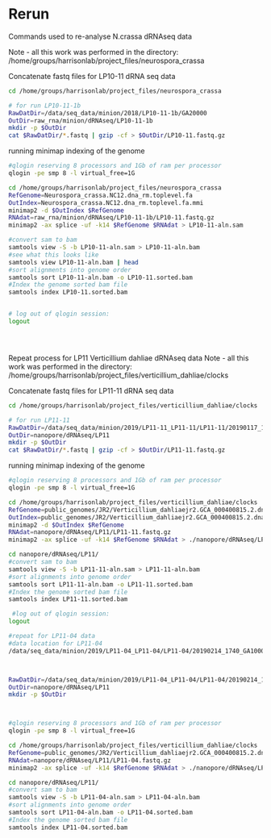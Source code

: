 # Rerun 
Commands used to re-analyse N.crassa dRNAseq data

Note - all this work was performed in the directory:
/home/groups/harrisonlab/project_files/neurospora_crassa

Concatenate fastq files for LP10-11 dRNA seq data
```bash
cd /home/groups/harrisonlab/project_files/neurospora_crassa

# for run LP10-11-1b
RawDatDir=/data/seq_data/minion/2018/LP10-11-1b/GA20000
OutDir=raw_rna/minion/dRNAseq/LP10-11-1b
mkdir -p $OutDir
cat $RawDatDir/*.fastq | gzip -cf > $OutDir/LP10-11.fastq.gz

```
running minimap indexing of the genome
```bash
#qlogin reserving 8 processors and 1Gb of ram per processor
qlogin -pe smp 8 -l virtual_free=1G

cd /home/groups/harrisonlab/project_files/neurospora_crassa
RefGenome=Neurospora_crassa.NC12.dna_rm.toplevel.fa
OutIndex=Neurospora_crassa.NC12.dna_rm.toplevel.fa.mmi
minimap2 -d $OutIndex $RefGenome
RNAdat=raw_rna/minion/dRNAseq/LP10-11-1b/LP10-11.fastq.gz
minimap2 -ax splice -uf -k14 $RefGenome $RNAdat > LP10-11-aln.sam  

#convert sam to bam
samtools view -S -b LP10-11-aln.sam > LP10-11-aln.bam
#see what this looks like
samtools view LP10-11-aln.bam | head
#sort alignments into genome order
samtools sort LP10-11-aln.bam -o LP10-11.sorted.bam
#Index the genome sorted bam file
samtools index LP10-11.sorted.bam


# log out of qlogin session:
logout





```
Repeat process for LP11 Verticillium dahliae dRNAseq data
Note - all this work was performed in the directory:
/home/groups/harrisonlab/project_files/verticillium_dahliae/clocks

Concatenate fastq files for LP11-11 dRNA seq data

```bash
cd /home/groups/harrisonlab/project_files/verticillium_dahliae/clocks

# for run LP11-11
RawDatDir=/data/seq_data/minion/2019/LP11-11_LP11-11/LP11-11/20190117_1820_GA10000_FAJ15044_4f5c709f/fastq_pass
OutDir=nanopore/dRNAseq/LP11
mkdir -p $OutDir
cat $RawDatDir/*.fastq | gzip -cf > $OutDir/LP11-11.fastq.gz

```
running minimap indexing of the genome
```bash
#qlogin reserving 8 processors and 1Gb of ram per processor
qlogin -pe smp 8 -l virtual_free=1G

cd /home/groups/harrisonlab/project_files/verticillium_dahliae/clocks
RefGenome=public_genomes/JR2/Verticillium_dahliaejr2.GCA_000400815.2.dna.toplevel.fa
OutIndex=public_genomes/JR2/Verticillium_dahliaejr2.GCA_000400815.2.dna.toplevel.fa.mmi
minimap2 -d $OutIndex $RefGenome
RNAdat=nanopore/dRNAseq/LP11/LP11-11.fastq.gz
minimap2 -ax splice -uf -k14 $RefGenome $RNAdat > ./nanopore/dRNAseq/LP11/LP11-11-aln.sam  

cd nanopore/dRNAseq/LP11/
#convert sam to bam
samtools view -S -b LP11-11-aln.sam > LP11-11-aln.bam
#sort alignments into genome order
samtools sort LP11-11-aln.bam -o LP11-11.sorted.bam
#Index the genome sorted bam file
samtools index LP11-11.sorted.bam

 #log out of qlogin session:
logout

#repeat for LP11-04 data
#data location for LP11-04
/data/seq_data/minion/2019/LP11-04_LP11-04/LP11-04/20190214_1740_GA10000_FAK04899_7368d514



RawDatDir=/data/seq_data/minion/2019/LP11-04_LP11-04/LP11-04/20190214_1740_GA10000_FAK04899_7368d514/fastq_pass
OutDir=nanopore/dRNAseq/LP11
mkdir -p $OutDir



#qlogin reserving 8 processors and 1Gb of ram per processor
qlogin -pe smp 8 -l virtual_free=1G

cd /home/groups/harrisonlab/project_files/verticillium_dahliae/clocks
RefGenome=public_genomes/JR2/Verticillium_dahliaejr2.GCA_000400815.2.dna.toplevel.fa
RNAdat=nanopore/dRNAseq/LP11/LP11-04.fastq.gz
minimap2 -ax splice -uf -k14 $RefGenome $RNAdat > ./nanopore/dRNAseq/LP11/LP11-04-aln.sam  

cd nanopore/dRNAseq/LP11/
#convert sam to bam
samtools view -S -b LP11-04-aln.sam > LP11-04-aln.bam
#sort alignments into genome order
samtools sort LP11-04-aln.bam -o LP11-04.sorted.bam
#Index the genome sorted bam file
samtools index LP11-04.sorted.bam


```
